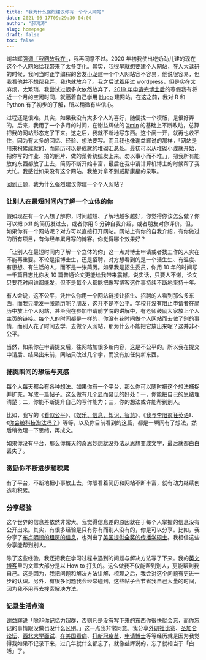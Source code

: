 ```yaml
---
title: "我为什么强烈建议你有一个个人网站"
date: 2021-06-17T09:29:30-04:00
author: "郝鸿涛"
slug: homepage
draft: false
toc: false
---
```


谢益辉[强调「我网故我在」](https://yihui.org/cn/2019/07/inner-peace/)，我再同意不过。2020 年初我使出吃奶劲儿建的现在这个个人网站给我带来了太多变化。其实，我很早就想要建个人网站，在人大读研的时候，我问当时正学编程的舍友[小龙](https://github.com/imcheney)建一个个人网站容不容易，他说很容易，但我看他并不想帮我弄，我也就放弃了。我之后试着用过 wordpress，但是实在太麻烦，太繁琐，我尝试过很多次依然放弃了。[2019 年申请完博士后](https://hongtaoh.com/cn/2021/05/22/my-phd-app/#%E7%AC%AC%E4%BA%8C%E6%AC%A1%E7%94%B3%E8%AF%B7%E9%AA%84%E5%82%B2%E8%87%AA%E5%A4%A7%E6%83%A8%E8%B4%A5%E6%94%B6%E5%9C%BA)的寒假我有将近一个月的空闲时间，就逼着自己学用 [Hugo](https://gohugo.io/) 建网站。在这之前，我对 R 和 Python 有了初步的了解，所以稍微有些信心。

过程还是很难。其实，如果我没有太多个人的喜好，随便找一个模版，是很好弄的。后来，我用了一个多月的时间，在谢益辉做的 [Xmin](https://github.com/yihui/hugo-xmin) 的基础上不断改动，总算把我的网站形态定了下来。这之后，我就不断地写东西。这个闸一开，就再也收不住，因为有太多的回忆、经验、想法要写。而且我也像谢益辉说的那样，「网站是用来积累成就的，而简历可以是成就的堆砌汇总处。最初可以从堆砌小成就开始，把你写的作业、拍的照片、做的菜肴统统发上来。勿以事小而不堆。」，把我所有能放的东西都放了上去，简历不断开始丰富，最后在我申请计算机博士的时候帮了我大忙。我感觉如果没有这个网站，我绝对拿不到威斯康星的录取。

回到正题，我为什么强烈建议你建一个个人网站？

### 让别人在最短时间内了解一个立体的你

假如现在有一个人想了解你，时间越短、了解地越多越好，你觉得你该怎么做？你可以把 pdf 的简历发过去，或者你用 5 分钟自我介绍，或者朋友对你评价。但，如果你有一个网站呢？对方可以直接打开网站。网站上有你的自我介绍，有你做过的所有项目，有你经年累月写的博客。你觉得哪个效果好？

「让别人在最短时间内了解一个立体的你」这一点对博士申请或者找工作的人实在不能再重要。不论是招博士生，还是招聘，对方想看到的是一个活生生、有温度、有思想、有生活的人，而不是一张简历。如果我是招生委员，你用 10 年的时间写一千篇日志比你发 10 篇普通论文更能给我带来震撼。说实话，只要人不懒，论文只要花时间谁都能发，但不是每个人都能把像写博客这件事持续不断地坚持十年。

有人会说，这不公平，凭什么你用一个网站链接让招生、招聘的人看到那么多东西，而我只能发一张简历呢？朋友，这并不是不公平。学校并没有阻止申请者在简历中放上个人网站，甚至我在参加申请前学院的讲解中，有老师鼓励大家放上个人主页的链接。每个人的时间都是一样的，你没有花时间做个人网站而去做了别的事情，而别人花了时间去学、去做个人网站，那为什么不能把它放出来呢？这并非不公平。

当然，如果你在申请提交后，往网站加很多新内容，这是不公平的。所以我在提交申请后、结果出来前，网站只改过几个字，而没有加任何新东西。

### 捕捉瞬间的想法与灵感

每个人每天都会有各种想法。如果你有一个平台，那么你可以随时把这个想法捕捉并扩充，写成一篇帖子。这么做有几个显而易见的好处：一，你能把自己的思绪理清楚；二，你能不断提升自己的写作能力；三，你的想法或许能帮到别人。

比如，我写的《[看似公平](/cn/2021/05/19/seems-fair/)》、《[娱乐、信息、知识、智慧](/cn/2021/03/15/amusement-info-knowledge-wisdom/)》、《[我与李阳疯狂英语](/cn/2021/05/29/crazy-en/)》、《[你会被科技淘汰吗？](/cn/2020/03/11/influence-of-technology/)》等等，以及你目前看到的这篇，都是一瞬间有了想法，然后稍微理一下思绪，再成文。

如果你没有平台，那么你每天的奇思妙想就没办法从思想变成文字，最后就都白白丢失了。

### 激励你不断进步和积累

有了平台，不断地把小事放上去，你眼看着简历和网站不断丰富，就有动力继续创造和积累。

### 分享经验

这个世界的信息差依然非常大。我觉得信息差的原因就在于每个人掌握的信息没有公开出来。其实，有很多经验是只有你有而别人没有的，你是可以分享。比如，我分享了[布卢明顿的租房的信息](/cn/2021/05/12/live-in-bloomington/)，也列出了[美国提供全奖的传播学硕士](/cn/2020/02/01/us-comm-ma/)。我相信这些分享能帮到别人。

除了这些经验，我还把我在学习过程中遇到的问题与解决方法写了下来。我的[英文博客](/en/blog/)里的文章大部分是以 How to 打头的。这么做我不仅能帮到别人，更能帮到我自己。这是因为，我把问题和解决方法讲解、梳理之后，我会对这个问题有更进一步的认识。另外，有很多问题我会经常碰到，这些帖子会节省我自己大量的时间，因为我不用再去搜索解决方法。

### 记录生活点滴

谢益辉说「除非你记忆力超群，否则凡是没有写下来的东西你很快就会忘，而你忘记的事情跟没做也没什么区别。」这一点我非常同意。我分享[外研社比赛](/cn/2020/01/06/fltrp-reading-contest/)、[圣加仑论坛](/cn/2020/01/17/2017-st.gallen-memory/)、[西北大学面试](/cn/2020/03/01/northwestern-compus-visit/)、[在美国看病](/cn/2020/09/11/us-hospital/)、[打新冠疫苗](/cn/2021/05/05/vaccine/)、[申请博士](/cn/2021/05/22/my-phd-app/)等等经历就是因为我觉得我如果不记录下来，过几年就什么都忘了。就像益辉说的，忘了就相当于「白活」了。





